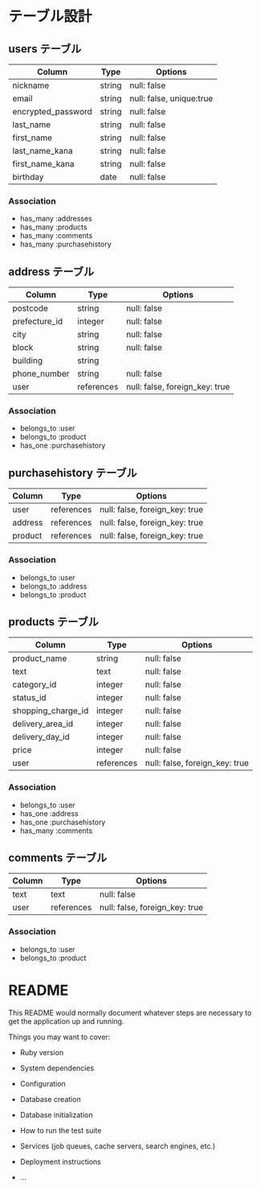 # テーブル設計

## users テーブル

| Column             | Type   | Options     |
| ------------------ | ------ | ----------- |
| nickname           | string | null: false |
| email              | string | null: false, unique:true|
| encrypted_password | string | null: false |
| last_name          | string | null: false |
| first_name         | string | null: false |
| last_name_kana     | string | null: false |
| first_name_kana    | string | null: false |
| birthday           | date | null: false |


### Association

- has_many :addresses
- has_many :products
- has_many :comments
- has_many :purchasehistory



## address テーブル

| Column             | Type       | Options     |
| ------------------ | ---------- | ----------- |
| postcode           | string     | null: false |
| prefecture_id      | integer    | null: false |
| city               | string     | null: false |
| block              | string     | null: false |
| building           | string     |             |
| phone_number       | string     | null: false |
| user               | references | null: false, foreign_key: true |

### Association

- belongs_to :user
- belongs_to :product
- has_one :purchasehistory



## purchasehistory テーブル

| Column             | Type       | Options                        |
| ------------------ | ---------- | ------------------------------ |
| user               | references | null: false, foreign_key: true |
| address            | references | null: false, foreign_key: true |
| product            | references | null: false, foreign_key: true |

### Association

- belongs_to :user
- belongs_to :address
- belongs_to :product




## products テーブル

| Column             | Type    | Options     |
| ------------------ | ------- | ----------- |
| product_name       | string  | null: false |
| text               | text    | null: false |
| category_id        | integer | null: false |
| status_id          | integer | null: false |
| shopping_charge_id | integer | null: false |
| delivery_area_id   | integer | null: false |
| delivery_day_id    | integer | null: false |
| price              | integer | null: false |
| user               | references | null: false, foreign_key: true |

### Association

- belongs_to :user
- has_one :address
- has_one :purchasehistory
- has_many :comments



## comments テーブル

| Column             | Type   | Options     |
| ------------------ | ------ | ----------- |
| text               | text   | null: false |
| user               | references | null: false, foreign_key: true |

### Association

- belongs_to :user
- belongs_to :product





# README

This README would normally document whatever steps are necessary to get the
application up and running.

Things you may want to cover:

* Ruby version

* System dependencies

* Configuration

* Database creation

* Database initialization

* How to run the test suite

* Services (job queues, cache servers, search engines, etc.)

* Deployment instructions

* ...
